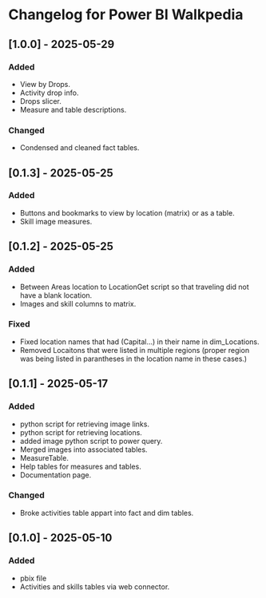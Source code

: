 # Changelog for Power BI Walkpedia

## [1.0.0] - 2025-05-29

### Added

- View by Drops.
- Activity drop info.
- Drops slicer.
- Measure and table descriptions.

### Changed

- Condensed and cleaned fact tables.

## [0.1.3] - 2025-05-25

### Added

- Buttons and bookmarks to view by location (matrix) or as a table.
- Skill image measures.

## [0.1.2] - 2025-05-25

### Added

- Between Areas location to LocationGet script so that traveling did not have a blank location.
- Images and skill columns to matrix.

### Fixed

- Fixed location names that had (Capital...) in their name in dim_Locations.
- Removed Locaitons that were listed in multiple regions (proper region was being listed in parantheses in the location name in these cases.)

## [0.1.1] - 2025-05-17

### Added

- python script for retrieving image links.
- python script for retrieving locations.
- added image python script to power query.
- Merged images into associated tables.
- MeasureTable.
- Help tables for measures and tables.
- Documentation page.

### Changed

- Broke activities table appart into fact and dim tables.

## [0.1.0] - 2025-05-10

### Added

- pbix file
- Activities and skills tables via web connector.